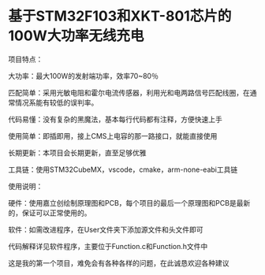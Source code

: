 # 基于STM32F103和XKT-801芯片的100W大功率无线充电

项目特点： 

大功率：最大100W的发射端功率，效率70~80％

匹配简单：采用光敏电阻和霍尔电流传感器，利用光和电两路信号匹配线圈，在通常情况系能有较低的误判率。

代码易懂：没有复杂的黑魔法，基本每行代码都有注释，方便快速上手

使用简单：即插即用，接上CMS上电容的那一路接口，就能直接使用

长期更新：本项目会长期更新，直至足够优雅

工具链：使用STM32CubeMX，vscode，cmake，arm-none-eabi工具链

使用说明：

硬件：使用嘉立创绘制原理图和PCB，每个项目的最后一个原理图和PCB是最新的，保证可以正常使用的。

软件：如需改进程序，在User文件夹下添加源文件和头文件即可

代码解释详见软件程序，主要位于Function.c和Function.h文件中

这是我的第一个项目，难免会有各种各样的问题，在此诚恳欢迎各种建议
